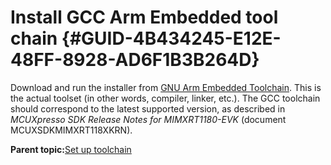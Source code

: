# Install GCC Arm Embedded tool chain {#GUID-4B434245-E12E-48FF-8928-AD6F1B3B264D}

Download and run the installer from [GNU Arm Embedded Toolchain](https://launchpad.net/gcc-arm-embedded). This is the actual toolset \(in other words, compiler, linker, etc.\). The GCC toolchain should correspond to the latest supported version, as described in *MCUXpresso SDK Release Notes for MIMXRT1180-EVK* \(document MCUXSDKMIMXRT118XKRN\).

**Parent topic:**[Set up toolchain](../topics/armgcc_set_up_toolchain.md)

